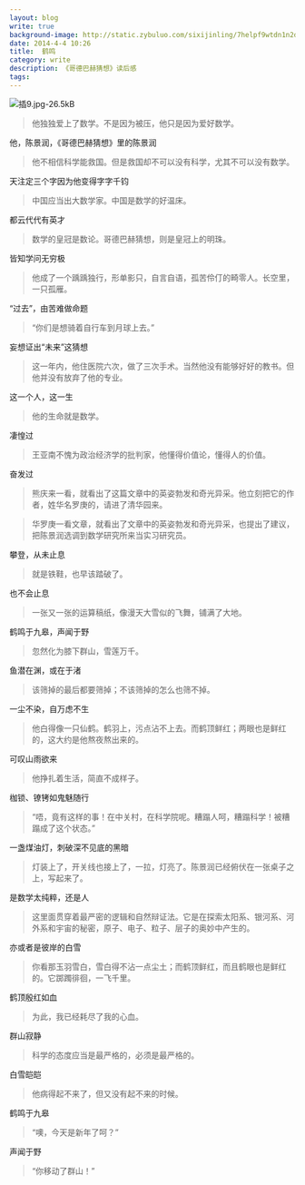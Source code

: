 ```yaml
---
layout: blog
write: true
background-image: http://static.zybuluo.com/sixijinling/7helpf9wtdn1n2db9mc5mgn6/%E6%8F%929.jpg
date: 2014-4-4 10:26
title:  鹤鸣
category: write
description: 《哥德巴赫猜想》读后感
tags:
---
```




![插9.jpg-26.5kB][1]

  



> 他独独爱上了数学。不是因为被压，他只是因为爱好数学。

他，陈景润，《哥德巴赫猜想》里的陈景润

> 他不相信科学能救国。但是救国却不可以没有科学，尤其不可以没有数学。

天注定三个字因为他变得字字千钧

> 中国应当出大数学家。中国是数学的好温床。

都云代代有英才

> 数学的皇冠是数论。哥德巴赫猜想，则是皇冠上的明珠。

皆知学问无穷极

> 他成了一个踽踽独行，形单影只，自言自语，孤苦伶仃的畸零人。长空里，一只孤雁。

“过去”，由苦难做命题

> “你们是想骑着自行车到月球上去。”

妄想证出“未来”这猜想

> 这一年内，他住医院六次，做了三次手术。当然他没有能够好好的教书。但他并没有放弃了他的专业。

这一个人，这一生

> 他的生命就是数学。

凄惶过

> 王亚南不愧为政治经济学的批判家，他懂得价值论，懂得人的价值。

奋发过

> 熊庆来一看，就看出了这篇文章中的英姿勃发和奇光异采。他立刻把它的作者，姓华名罗庚的，请进了清华园来。

> 华罗庚一看文章，就看出了文章中的英姿勃发和奇光异采，也提出了建议，把陈景润选调到数学研究所来当实习研究员。

攀登，从未止息

> 就是铁鞋，也早该踏破了。

也不会止息

> 一张又一张的运算稿纸，像漫天大雪似的飞舞，铺满了大地。

鹤鸣于九皋，声闻于野

> 忽然化为膝下群山，雪莲万千。

鱼潜在渊，或在于渚

> 该筛掉的最后都要筛掉；不该筛掉的怎么也筛不掉。

一尘不染，自万虑不生

> 他白得像一只仙鹤。鹤羽上，污点沾不上去。而鹤顶鲜红；两眼也是鲜红的，这大约是他熬夜熬出来的。

可叹山雨欲来

> 他挣扎着生活，简直不成样子。

枷锁、镣铐如鬼魅随行

> “唔，竟有这样的事！在中关村，在科学院呢。糟蹋人呵，糟蹋科学！被糟蹋成了这个状态。”

一盏煤油灯，刺破深不见底的黑暗

> 灯装上了，开关线也接上了，一拉，灯亮了。陈景润已经俯伏在一张桌子之上，写起来了。

是数学太纯粹，还是人

> 这里面贯穿着最严密的逻辑和自然辩证法。它是在探索太阳系、银河系、河外系和宇宙的秘密，原子、电子、粒子、层子的奥妙中产生的。

亦或者是彼岸的白雪

> 你看那玉羽雪白，雪白得不沾一点尘土；而鹤顶鲜红，而且鹤眼也是鲜红的。它踯躅徘徊，一飞千里。

鹤顶殷红如血

> 为此，我已经耗尽了我的心血。

群山寂静

> 科学的态度应当是最严格的，必须是最严格的。

白雪皑皑

> 他病得起不来了，但又没有起不来的时候。

鹤鸣于九皋

> “噢，今天是新年了呵？”

声闻于野

> “你移动了群山！”


  [1]: http://static.zybuluo.com/sixijinling/7helpf9wtdn1n2db9mc5mgn6/%E6%8F%929.jpg
